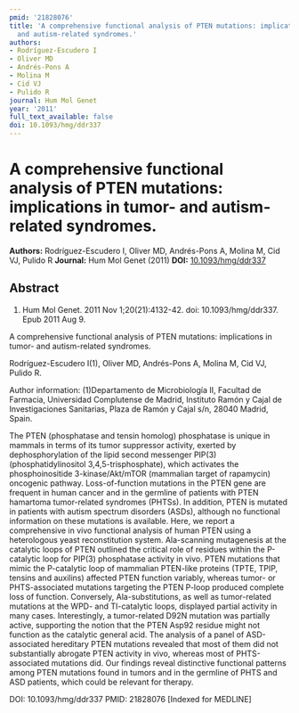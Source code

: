 ```yaml
---
pmid: '21828076'
title: 'A comprehensive functional analysis of PTEN mutations: implications in tumor-
  and autism-related syndromes.'
authors:
- Rodríguez-Escudero I
- Oliver MD
- Andrés-Pons A
- Molina M
- Cid VJ
- Pulido R
journal: Hum Mol Genet
year: '2011'
full_text_available: false
doi: 10.1093/hmg/ddr337
---
```


# A comprehensive functional analysis of PTEN mutations: implications in tumor- and autism-related syndromes.
**Authors:** Rodríguez-Escudero I, Oliver MD, Andrés-Pons A, Molina M, Cid VJ, Pulido R
**Journal:** Hum Mol Genet (2011)
**DOI:** [10.1093/hmg/ddr337](https://doi.org/10.1093/hmg/ddr337)

## Abstract

1. Hum Mol Genet. 2011 Nov 1;20(21):4132-42. doi: 10.1093/hmg/ddr337. Epub 2011
Aug  9.

A comprehensive functional analysis of PTEN mutations: implications in tumor- 
and autism-related syndromes.

Rodríguez-Escudero I(1), Oliver MD, Andrés-Pons A, Molina M, Cid VJ, Pulido R.

Author information:
(1)Departamento de Microbiología II, Facultad de Farmacia, Universidad 
Complutense de Madrid, Instituto Ramón y Cajal de Investigaciones Sanitarias, 
Plaza de Ramón y Cajal s/n, 28040 Madrid, Spain.

The PTEN (phosphatase and tensin homolog) phosphatase is unique in mammals in 
terms of its tumor suppressor activity, exerted by dephosphorylation of the 
lipid second messenger PIP(3) (phosphatidylinositol 3,4,5-trisphosphate), which 
activates the phosphoinositide 3-kinase/Akt/mTOR (mammalian target of rapamycin) 
oncogenic pathway. Loss-of-function mutations in the PTEN gene are frequent in 
human cancer and in the germline of patients with PTEN hamartoma tumor-related 
syndromes (PHTSs). In addition, PTEN is mutated in patients with autism spectrum 
disorders (ASDs), although no functional information on these mutations is 
available. Here, we report a comprehensive in vivo functional analysis of human 
PTEN using a heterologous yeast reconstitution system. Ala-scanning mutagenesis 
at the catalytic loops of PTEN outlined the critical role of residues within the 
P-catalytic loop for PIP(3) phosphatase activity in vivo. PTEN mutations that 
mimic the P-catalytic loop of mammalian PTEN-like proteins (TPTE, TPIP, tensins 
and auxilins) affected PTEN function variably, whereas tumor- or PHTS-associated 
mutations targeting the PTEN P-loop produced complete loss of function. 
Conversely, Ala-substitutions, as well as tumor-related mutations at the WPD- 
and TI-catalytic loops, displayed partial activity in many cases. Interestingly, 
a tumor-related D92N mutation was partially active, supporting the notion that 
the PTEN Asp92 residue might not function as the catalytic general acid. The 
analysis of a panel of ASD-associated hereditary PTEN mutations revealed that 
most of them did not substantially abrogate PTEN activity in vivo, whereas most 
of PHTS-associated mutations did. Our findings reveal distinctive functional 
patterns among PTEN mutations found in tumors and in the germline of PHTS and 
ASD patients, which could be relevant for therapy.

DOI: 10.1093/hmg/ddr337
PMID: 21828076 [Indexed for MEDLINE]
